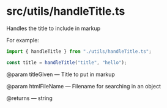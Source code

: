 # src/utils/handleTitle.ts

Handles the title to include in markup

For example:

```ts
import { handleTitle } from "./utils/handleTitle.ts";

const title = handleTitle("title", "hello");
```

@param titleGiven — Title to put in markup

@param htmlFileName — Filename for searching in an object

@returns — string
